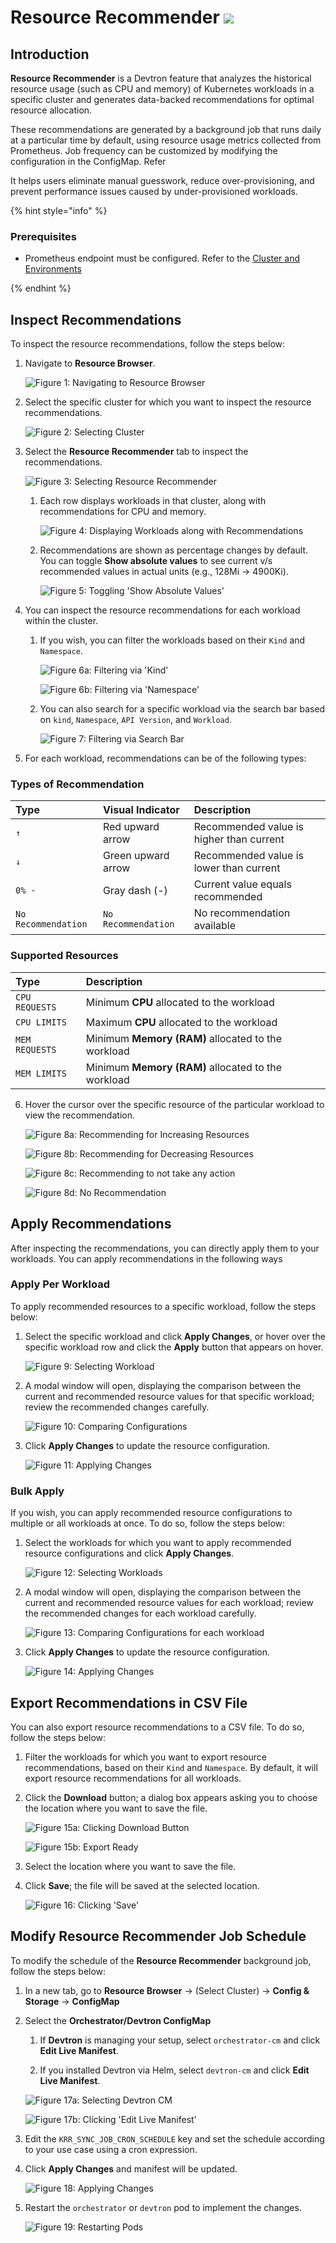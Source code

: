 # Resource Recommender [![](https://devtron-public-asset.s3.us-east-2.amazonaws.com/images/elements/EnterpriseTag.svg)](https://devtron.ai/pricing)

## Introduction

**Resource Recommender** is a Devtron feature that analyzes the historical resource usage (such as CPU and memory) of Kubernetes workloads in a specific cluster and generates data-backed recommendations for optimal resource allocation. 


These recommendations are generated by a background job that runs daily at a particular time by default, using resource usage metrics collected from Prometheus. Job frequency can be customized by modifying the configuration in the ConfigMap. Refer 

It helps users eliminate manual guesswork, reduce over-provisioning, and prevent performance issues caused by under-provisioned workloads.

{% hint style="info" %}
### Prerequisites

* Prometheus endpoint must be configured. Refer to the [Cluster and Environments](./global-configurations/cluster-and-environments.md#configure-prometheus-enable-application-metrics)

{% endhint %}

## Inspect Recommendations

To inspect the resource recommendations, follow the steps below:

1. Navigate to **Resource Browser**.

      ![Figure 1: Navigating to Resource Browser](https://devtron-public-asset.s3.us-east-2.amazonaws.com/images/kubernetes-resource-browser/resource-recommender/resourse-recommender-resourse-browser.jpg)

2. Select the specific cluster for which you want to inspect the resource recommendations.

      ![Figure 2: Selecting Cluster](https://devtron-public-asset.s3.us-east-2.amazonaws.com/images/kubernetes-resource-browser/resource-recommender/resourse-recommender-select-cluster.jpg)

3. Select the **Resource Recommender** tab to inspect the recommendations. 

      ![Figure 3: Selecting Resource Recommender](https://devtron-public-asset.s3.us-east-2.amazonaws.com/images/kubernetes-resource-browser/resource-recommender/resourse-recommender-click-rr-button.jpg)
      1. Each row displays workloads in that cluster, along with recommendations for CPU and memory.

           ![Figure 4: Displaying Workloads along with Recommendations](https://devtron-public-asset.s3.us-east-2.amazonaws.com/images/kubernetes-resource-browser/resource-recommender/resourse-recommender-each-workload.jpg) 

      2. Recommendations are shown as percentage changes by default. You can toggle **Show absolute values** to see current v/s recommended values in actual units (e.g., 128Mi → 4900Ki).

           ![Figure 5: Toggling 'Show Absolute Values'](https://devtron-public-asset.s3.us-east-2.amazonaws.com/images/kubernetes-resource-browser/resource-recommender/resourse-recommender-absolute-values.jpg)

4. You can inspect the resource recommendations for each workload within the cluster.
     1. If you wish, you can filter the workloads based on their `Kind` and `Namespace`.

           ![Figure 6a: Filtering via 'Kind'](https://devtron-public-asset.s3.us-east-2.amazonaws.com/images/kubernetes-resource-browser/resource-recommender/resourse-recommender-kind.jpg)

           ![Figure 6b: Filtering via 'Namespace'](https://devtron-public-asset.s3.us-east-2.amazonaws.com/images/kubernetes-resource-browser/resource-recommender/resourse-recommender-namespace.jpg)

     2. You can also search for a specific workload via the search bar based on `kind`, `Namespace`, `API Version`, and `Workload`.

           ![Figure 7: Filtering via Search Bar](https://devtron-public-asset.s3.us-east-2.amazonaws.com/images/kubernetes-resource-browser/resource-recommender/resourse-recommender-search.jpg)

5. For each workload, recommendations can be of the following types:

 ### Types of Recommendation

 | Type  | Visual Indicator  |Description                              |
 |:---   |:---               |:---|
 |`↑`   | Red upward arrow   |Recommended value is higher than current |
 |`↓`   | Green upward arrow |Recommended value is lower than current  |
 |`0% -`| Gray dash (-)      |Current value equals recommended         |
 |`No Recommendation`|`No Recommendation`| No recommendation available |

 ### Supported Resources

 | Type           |Description                              |
 |:---            |:---                                     |
 |`CPU REQUESTS`  |Minimum **CPU** allocated to the workload|
 |`CPU LIMITS`    |Maximum **CPU** allocated to the workload|
 |`MEM REQUESTS`  |Minimum **Memory (RAM)** allocated to the workload|
 |`MEM LIMITS`    |Minimum **Memory (RAM)** allocated to the workload|

6. Hover the cursor over the specific resource of the particular workload to view the recommendation.

      ![Figure 8a: Recommending for Increasing Resources](https://devtron-public-asset.s3.us-east-2.amazonaws.com/images/kubernetes-resource-browser/resource-recommender/resourse-recommender-red.jpg)

      ![Figure 8b: Recommending for Decreasing Resources](https://devtron-public-asset.s3.us-east-2.amazonaws.com/images/kubernetes-resource-browser/resource-recommender/resourse-recommender-green.jpg)

      ![Figure 8c: Recommending to not take any action](https://devtron-public-asset.s3.us-east-2.amazonaws.com/images/kubernetes-resource-browser/resource-recommender/resourse-recommender-zero.jpg)

      ![Figure 8d: No Recommendation](https://devtron-public-asset.s3.us-east-2.amazonaws.com/images/kubernetes-resource-browser/resource-recommender/resourse-recommender-no-recommendation.jpg)

## Apply Recommendations

After inspecting the recommendations, you can directly apply them to your workloads. You can apply recommendations in the following ways

### Apply Per Workload

To apply recommended resources to a specific workload, follow the steps below:

1. Select the specific workload and click **Apply Changes**, or hover over the specific workload row and click the **Apply** button that appears on hover.

      ![Figure 9: Selecting Workload](https://devtron-public-asset.s3.us-east-2.amazonaws.com/images/kubernetes-resource-browser/resource-recommender/resourse-recommender-apply.jpg)

2. A modal window will open, displaying the comparison between the current and recommended resource values for that specific workload; review the recommended changes carefully.

      ![Figure 10: Comparing Configurations](https://devtron-public-asset.s3.us-east-2.amazonaws.com/images/kubernetes-resource-browser/resource-recommender/resourse-recommender-compare.jpg)

3. Click **Apply Changes** to update the resource configuration.

      ![Figure 11: Applying Changes ](https://devtron-public-asset.s3.us-east-2.amazonaws.com/images/kubernetes-resource-browser/resource-recommender/resourse-recommender-apply-changes.jpg)

### Bulk Apply

If you wish, you can apply recommended resource configurations to multiple or all workloads at once. To do so, follow the steps below:

1. Select the workloads for which you want to apply recommended resource configurations and click **Apply Changes**.

      ![Figure 12: Selecting Workloads](https://devtron-public-asset.s3.us-east-2.amazonaws.com/images/kubernetes-resource-browser/resource-recommender/resourse-recommender-apply-changes-bulk.jpg)

2. A modal window will open, displaying the comparison between the current and recommended resource values for each workload; review the recommended changes for each workload carefully.

      ![Figure 13: Comparing Configurations for each workload](https://devtron-public-asset.s3.us-east-2.amazonaws.com/images/kubernetes-resource-browser/resource-recommender/resourse-recommender-compare-bulk.jpg)

3. Click **Apply Changes** to update the resource configuration.

      ![Figure 14: Applying Changes](https://devtron-public-asset.s3.us-east-2.amazonaws.com/images/kubernetes-resource-browser/resource-recommender/resourse-recommender-apply-in-bulk.jpg)

## Export Recommendations in CSV File

You can also export resource recommendations to a CSV file. To do so, follow the steps below:

1. Filter the workloads for which you want to export resource recommendations, based on their `Kind` and `Namespace`. By default, it will export resource recommendations for all workloads. 

2. Click the **Download** button; a dialog box appears asking you to choose the location where you want to save the file.

      ![Figure 15a: Clicking Download Button](https://devtron-public-asset.s3.us-east-2.amazonaws.com/images/kubernetes-resource-browser/resource-recommender/resourse-recommender-download.jpg)

      ![Figure 15b: Export Ready](https://devtron-public-asset.s3.us-east-2.amazonaws.com/images/kubernetes-resource-browser/resource-recommender/resourse-recommender-manual-download.jpg)

3. Select the location where you want to save the file.

4. Click **Save**; the file will be saved at the selected location.

      ![Figure 16: Clicking 'Save'](https://devtron-public-asset.s3.us-east-2.amazonaws.com/images/kubernetes-resource-browser/resource-recommender/resourse-recommender-save-download.jpg)

## Modify Resource Recommender Job Schedule

To modify the schedule of the **Resource Recommender** background job, follow the steps below:

1. In a new tab, go to **Resource Browser** → (Select Cluster) → **Config & Storage** → **ConfigMap**

2. Select the **Orchestrator/Devtron ConfigMap**
     1. If **Devtron** is managing your setup, select `orchestrator-cm` and click **Edit Live Manifest**.
     
     2. If you installed Devtron via Helm, select `devtron-cm` and click **Edit Live Manifest**.

      ![Figure 17a: Selecting Devtron CM](https://devtron-public-asset.s3.us-east-2.amazonaws.com/images/kubernetes-resource-browser/resource-recommender/resourse-recommender-devtron-cm.jpg)

      ![Figure 17b: Clicking 'Edit Live Manifest'](https://devtron-public-asset.s3.us-east-2.amazonaws.com/images/kubernetes-resource-browser/resource-recommender/resourse-recommender-edit-live-manifest.jpg)

3. Edit the `KRR_SYNC_JOB_CRON_SCHEDULE` key and set the schedule according to your use case using a cron expression.

4. Click **Apply Changes** and manifest will be updated.

      ![Figure 18: Applying Changes](https://devtron-public-asset.s3.us-east-2.amazonaws.com/images/kubernetes-resource-browser/resource-recommender/resourse-recommender-apply-changes-manifest.jpg)

5. Restart the `orchestrator` or `devtron` pod to implement the changes.

      ![Figure 19: Restarting Pods](https://devtron-public-asset.s3.us-east-2.amazonaws.com/images/kubernetes-resource-browser/resource-recommender/resourse-recommender-restart-pod.jpg)
